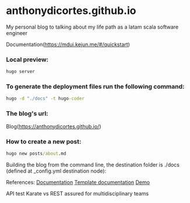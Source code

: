 # anthonydicortes.github.io
My personal blog to talking about my life path as a latam scala software engineer

Documentation(https://mdui.kejun.me/#/quickstart)

### Local preview:
``` cmd
hugo server
```

### To generate the deployment files run the following command:
``` cmd
hugo -d "./docs" -t hugo-coder
```

### The blog's url:
Blog(https://anthonydicortes.github.io/)

### How to create a new post:
``` cmd
hugo new posts/about.md
```

Building the blog from the command line, the destination folder is ./docs (defined at _config.yml destination node):

References:
[Documentation](https://github.com/luizdepra/hugo-coder/blob/main/exampleSite/config.toml)
[Template documentation](https://github.com/luizdepra/hugo-coder/)
[Demo](https://hugo-coder.netlify.app/)


API test Karate vs REST assured for multidisciplinary teams